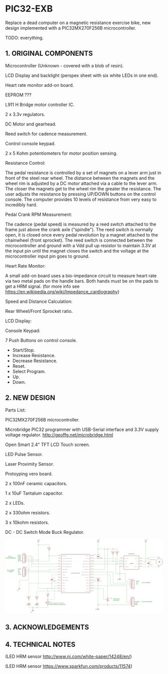 # PIC32-EXB

Replace a dead computer on a magnetic resistance exercise bike, new design implemented with a PIC32MX270F256B microcontroller.

TODO: everything.




## 1. ORIGINAL COMPONENTS

Microcontroller (Unknown - covered with a blob of resin).

LCD Display and backlight (perspex sheet with six white LEDs in one end).

Heart rate monitor add-on board.

EEPROM ???

L911 H Bridge motor controller IC.

2 x 3.3v regulators.

DC Motor and gearhead.

Reed switch for cadence measurement.

Control console keypad.

2 x 5 Kohm potentiometers for motor position sensing.



Resistance Control:

The pedal resistance is controlled by a set of magnets on a lever arm just in front of the steel rear wheel.
The distance between the magnets and the wheel rim is adjusted by a DC motor attached via a cable to the
lever arm. The closer the magnets get to the wheel rim the greater the resistance. The user adjusts the resistance
by pressing UP/DOWN buttons on the control console. The computer provides 10 levels of resistance from very easy
to incredibly hard.


Pedal Crank RPM Measurement:

The cadence (pedal speed) is measured by a reed switch attached to the frame just above the crank axle ("spindle").
The reed switch is normally open, it is closed once every pedal revolution by a magnet attached to the chainwheel
(front sprocket). The reed switch is connected between the microcontroller and ground with a Vdd pull up resistor 
to maintain 3.3V at the input pin until the magnet closes the switch and the voltage at the microcontroller input 
pin goes to ground.


Heart Rate Monitor:

A small add-on board uses a bio-impedance circuit to measure heart rate via two metal pads on the handle bars. 
Both hands must be on the pads to get a HRM signal.
(for more info see https://en.wikipedia.org/wiki/Impedance_cardiography)



Speed and Distance Calculation:


Rear Wheel/Front Sprocket ratio.


LCD Display:


Console Keypad:

7 Push Buttons on control console.

  - Start/Stop.
  - Increase Resistance.
  - Decrease Resistance.
  - Reset.
  - Select Program.
  - Up.
  - Down.



## 2. NEW DESIGN

Parts List:

PIC32MX270F256B microcontroller.

Microbridge PIC32 programmer with USB-Serial interface and 3.3V supply voltage regulator.
http://geoffg.net/microbridge.html

Open Smart 2.4" TFT LCD Touch screen.

LED Pulse Sensor.

Laser Proximity Sensor.

Protoyping vero board.

2 x 100nF ceramic capacitors.

1 x 10uF Tantalum capacitor.

2 x LEDs.

2 x 330ohm resistors.

3 x 10kohm resistors.

DC - DC Switch Mode Buck Regulator.



!["CIRCUIT"](https://github.com/dchad/PIC32-EXB/blob/master/resources/exercisebike.png "Circuit Prototype")


## 3. ACKNOWLEDGEMENTS


## 4. TECHNICAL NOTES

(LED HRM sensor http://www.ni.com/white-paper/14248/en/)

(LED HRM sensor https://www.sparkfun.com/products/11574)





